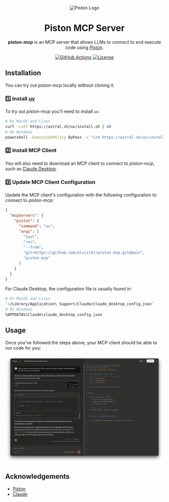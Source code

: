 <p align="center">
    <img alt="Piston Logo" src="https://github.com/engineer-man/piston/blob/master/var/docs/images/piston.svg" width=125 />
</p>

<h1 align="center">
    Piston MCP Server
</h1>

<p align="center">
    <strong><i>piston-mcp</i></strong> is an MCP server that allows LLMs to connect to and execute code using <a href="https://github.com/engineer-man/piston"><i>Piston</i></a>.
</p>

<div align="center">

[![GitHub Actions](https://img.shields.io/github/actions/workflow/status/alvii147/piston-mcp/actions.yml?branch=main&label=GitHub%20Actions&logo=github)](https://github.com/alvii147/piston-mcp/actions) [![License](https://img.shields.io/github/license/alvii147/piston-mcp)](https://github.com/alvii147/piston-mcp/blob/main/LICENSE)

</div>

## Installation

You can try out *piston-mcp* locally without cloning it.

### :one: Install [uv](https://github.com/astral-sh/uv)

To try out *piston-mcp* you'll need to install `uv`:

```bash
# On MacOS and Linux
curl -LsSf https://astral.sh/uv/install.sh | sh
# On Windows
powershell -ExecutionPolicy ByPass -c "irm https://astral.sh/uv/install.ps1 | iex"
```

### :two: Install MCP Client

You will also need to download an MCP client to connect to *piston-mcp*, such as [Claude Desktop](https://claude.ai/download).

### :three: Update MCP Client Configuration

Update the MCP client's configuration with the following configuration to connect to *piston-mcp*:

```json
{
  "mcpServers": {
    "piston": {
      "command": "uv",
      "args": [
        "tool",
        "run",
        "--from",
        "git+https://github.com/alvii147/piston-mcp.git@main",
        "piston_mcp"
      ]
    }
  }
}
```

For Claude Desktop, the configuration file is usually found in:

```bash
# On MacOS and Linux
`~/Library/Application\ Support/Claude/claude_desktop_config.json`
# On Windows
%APPDATA%\Claude\claude_desktop_config.json
```

## Usage

Once you've followed the steps above, your MCP client should be able to run code for you:

![Claude Demo](docs/img/ClaudeDemo.png)

## Acknowledgements

* [Piston](https://github.com/engineer-man/piston)
* [Claude](https://claude.ai/)
